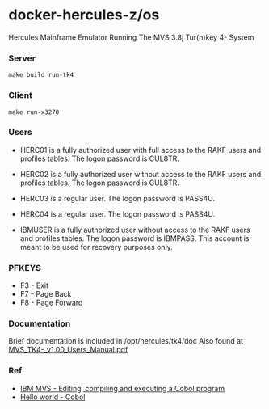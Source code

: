 # docker-hercules-z/os

Hercules Mainframe Emulator Running The MVS 3.8j Tur(n)key 4- System

### Server

```
make build run-tk4
```

### Client

```
make run-x3270
```

### Users

* HERC01 is a fully authorized user with full access to the RAKF users and profiles tables. The logon password is CUL8TR.

* HERC02 is a fully authorized user without access to the RAKF users and profiles tables. The logon password is CUL8TR.

* HERC03 is a regular user. The logon password is PASS4U.

* HERC04 is a regular user. The logon password is PASS4U.

* IBMUSER is a fully authorized user without access to the RAKF users and profiles tables. The logon password is IBMPASS. This account is meant to be used for recovery purposes only.

### PFKEYS

* F3 - Exit
* F7 - Page Back
* F8 - Page Forward

### Documentation

Brief documentation is included in /opt/hercules/tk4/doc Also found at [MVS_TK4-_v1.00_Users_Manual.pdf](http://wotho.ethz.ch/tk4-/MVS_TK4-_v1.00_Users_Manual.pdf)


### Ref

* [IBM MVS - Editing, compiling and executing a Cobol program](https://www.youtube.com/watch?v=YA3FQOzr0ag)
* [Hello world - Cobol](https://youtu.be/exAp0Ddbi-c)

